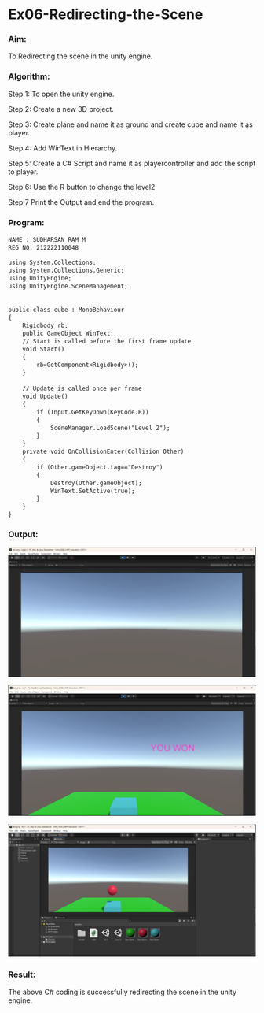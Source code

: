 # Ex06-Redirecting-the-Scene
### Aim:
To Redirecting the scene in the unity engine.

### Algorithm:
Step 1: To open the unity engine.

Step 2: Create a new 3D project.

Step 3: Create plane and name it as ground and create cube and name it as player.

Step 4: Add WinText in Hierarchy.

Step 5: Create a C# Script and name it as playercontroller and add the script to player.

Step 6: Use the R button to change the level2

Step 7 Print the Output and end the program.

### Program:
```
NAME : SUDHARSAN RAM M
REG NO: 212222110048
```
```
using System.Collections;
using System.Collections.Generic;
using UnityEngine;
using UnityEngine.SceneManagement;


public class cube : MonoBehaviour
{
    Rigidbody rb;
    public GameObject WinText;
    // Start is called before the first frame update
    void Start()
    {
        rb=GetComponent<Rigidbody>();
    }

    // Update is called once per frame
    void Update()
    {
        if (Input.GetKeyDown(KeyCode.R))
        {
            SceneManager.LoadScene("Level 2");
        }
    }
    private void OnCollisionEnter(Collision Other)
    {
        if (Other.gameObject.tag=="Destroy")
        {
            Destroy(Other.gameObject);
            WinText.SetActive(true);
        }
    }
}
```
### Output:
![alt text](<Screenshot 2024-05-11 210343.png>) 

![alt text](<Screenshot 2024-05-11 210239.png>) 

![alt text](<Screenshot 2024-05-11 210315.png>)

### Result:
The above C# coding is successfully redirecting the scene in the unity engine.